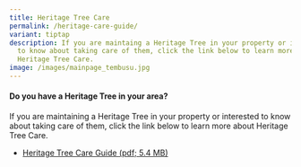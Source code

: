 ```yaml
---
title: Heritage Tree Care
permalink: /heritage-care-guide/
variant: tiptap
description: If you are maintaing a Heritage Tree in your property or interested
  to know about taking care of them, click the link below to learn more about
  Heritage Tree Care.
image: /images/mainpage_tembusu.jpg
---
```

<h4><strong>Do you have a Heritage Tree in your area?</strong></h4>
<p>If you are maintaining a Heritage Tree in your property or interested
to know about taking care of them, click the link below to learn more about
Heritage Tree Care.</p>
<ul data-tight="true" class="tight">
<li>
<p><a href="go.gov.sg/htcareguide" rel="noopener nofollow" target="_blank">Heritage Tree Care Guide </a>
<a href="/files/Explore Page/Heritage_Tree_care_guide_Ver_3.pdf" rel="noopener noreferrer nofollow" target="_blank">(pdf; 5.4 MB)</a>
</p>
</li>
</ul>
<p></p>